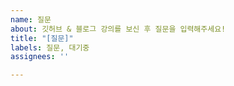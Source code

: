 ```yaml
---
name: 질문
about: 깃허브 & 블로그 강의를 보신 후 질문을 입력해주세요!
title: "[질문]"
labels: 질문, 대기중
assignees: ''

---
```



